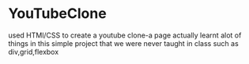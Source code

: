 # YouTubeClone
used HTMl/CSS to create a youtube clone-a page actually
learnt alot of things in this simple project that we were never taught in class such as div,grid,flexbox 
